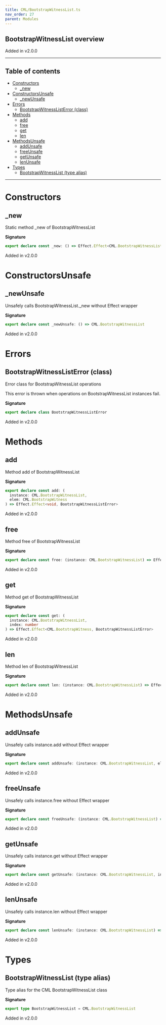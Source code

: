 ```yaml
---
title: CML/BootstrapWitnessList.ts
nav_order: 27
parent: Modules
---
```


## BootstrapWitnessList overview

Added in v2.0.0

---

<h2 class="text-delta">Table of contents</h2>

- [Constructors](#constructors)
  - [\_new](#_new)
- [ConstructorsUnsafe](#constructorsunsafe)
  - [\_newUnsafe](#_newunsafe)
- [Errors](#errors)
  - [BootstrapWitnessListError (class)](#bootstrapwitnesslisterror-class)
- [Methods](#methods)
  - [add](#add)
  - [free](#free)
  - [get](#get)
  - [len](#len)
- [MethodsUnsafe](#methodsunsafe)
  - [addUnsafe](#addunsafe)
  - [freeUnsafe](#freeunsafe)
  - [getUnsafe](#getunsafe)
  - [lenUnsafe](#lenunsafe)
- [Types](#types)
  - [BootstrapWitnessList (type alias)](#bootstrapwitnesslist-type-alias)

---

# Constructors

## \_new

Static method \_new of BootstrapWitnessList

**Signature**

```ts
export declare const _new: () => Effect.Effect<CML.BootstrapWitnessList, BootstrapWitnessListError>
```

Added in v2.0.0

# ConstructorsUnsafe

## \_newUnsafe

Unsafely calls BootstrapWitnessList.\_new without Effect wrapper

**Signature**

```ts
export declare const _newUnsafe: () => CML.BootstrapWitnessList
```

Added in v2.0.0

# Errors

## BootstrapWitnessListError (class)

Error class for BootstrapWitnessList operations

This error is thrown when operations on BootstrapWitnessList instances fail.

**Signature**

```ts
export declare class BootstrapWitnessListError
```

Added in v2.0.0

# Methods

## add

Method add of BootstrapWitnessList

**Signature**

```ts
export declare const add: (
  instance: CML.BootstrapWitnessList,
  elem: CML.BootstrapWitness
) => Effect.Effect<void, BootstrapWitnessListError>
```

Added in v2.0.0

## free

Method free of BootstrapWitnessList

**Signature**

```ts
export declare const free: (instance: CML.BootstrapWitnessList) => Effect.Effect<void, BootstrapWitnessListError>
```

Added in v2.0.0

## get

Method get of BootstrapWitnessList

**Signature**

```ts
export declare const get: (
  instance: CML.BootstrapWitnessList,
  index: number
) => Effect.Effect<CML.BootstrapWitness, BootstrapWitnessListError>
```

Added in v2.0.0

## len

Method len of BootstrapWitnessList

**Signature**

```ts
export declare const len: (instance: CML.BootstrapWitnessList) => Effect.Effect<number, BootstrapWitnessListError>
```

Added in v2.0.0

# MethodsUnsafe

## addUnsafe

Unsafely calls instance.add without Effect wrapper

**Signature**

```ts
export declare const addUnsafe: (instance: CML.BootstrapWitnessList, elem: CML.BootstrapWitness) => void
```

Added in v2.0.0

## freeUnsafe

Unsafely calls instance.free without Effect wrapper

**Signature**

```ts
export declare const freeUnsafe: (instance: CML.BootstrapWitnessList) => void
```

Added in v2.0.0

## getUnsafe

Unsafely calls instance.get without Effect wrapper

**Signature**

```ts
export declare const getUnsafe: (instance: CML.BootstrapWitnessList, index: number) => CML.BootstrapWitness
```

Added in v2.0.0

## lenUnsafe

Unsafely calls instance.len without Effect wrapper

**Signature**

```ts
export declare const lenUnsafe: (instance: CML.BootstrapWitnessList) => number
```

Added in v2.0.0

# Types

## BootstrapWitnessList (type alias)

Type alias for the CML BootstrapWitnessList class

**Signature**

```ts
export type BootstrapWitnessList = CML.BootstrapWitnessList
```

Added in v2.0.0

